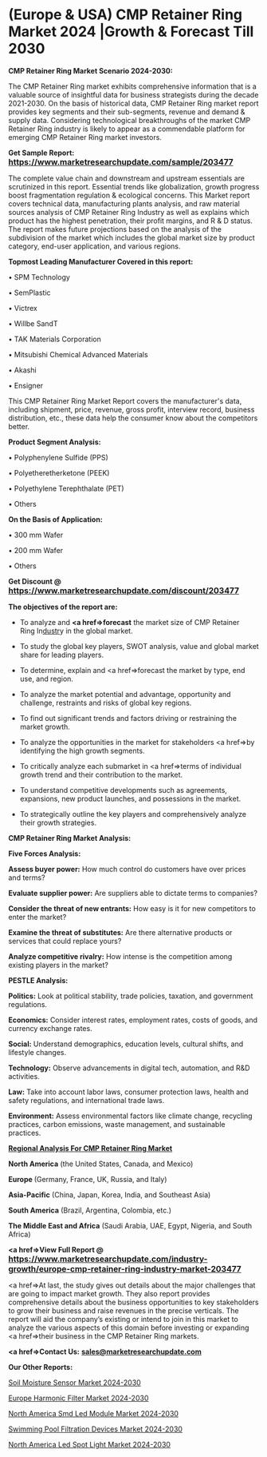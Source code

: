 # (Europe & USA) CMP Retainer Ring Market 2024 |Growth & Forecast Till 2030

<strong>CMP Retainer Ring Market Scenario 2024-2030:</strong>

The CMP Retainer Ring market exhibits comprehensive information that is a valuable source of insightful data for business strategists during the decade 2021-2030. On the basis of historical data, CMP Retainer Ring market report provides key segments and their sub-segments, revenue and demand &amp; supply data. Considering technological breakthroughs of the market CMP Retainer Ring industry is likely to appear as a commendable platform for emerging CMP Retainer Ring market investors.

<strong>Get Sample Report: <a href=https://www.marketresearchupdate.com/sample/203477><font size=3 color=#0000ff>https://www.marketresearchupdate.com/sample/203477</font></a></strong>

The complete value chain and downstream and upstream essentials are scrutinized in this report. Essential trends like globalization, growth progress boost fragmentation regulation &amp; ecological concerns. This Market report covers technical data, manufacturing plants analysis, and raw material sources analysis of CMP Retainer Ring Industry as well as explains which product has the highest penetration, their profit margins, and R & D status. The report makes future projections based on the analysis of the subdivision of the market which includes the global market size by product category, end-user application, and various regions.

<strong>Topmost Leading Manufacturer Covered in this report:</strong>

• SPM Technology

• SemPlastic

• Victrex

• Willbe SandT

• TAK Materials Corporation

• Mitsubishi Chemical Advanced Materials

• Akashi

• Ensigner

This CMP Retainer Ring Market Report covers the manufacturer's data, including shipment, price, revenue, gross profit, interview record, business distribution, etc., these data help the consumer know about the competitors better.

<strong>Product Segment Analysis: </strong>

• Polyphenylene Sulfide (PPS)

• Polyetheretherketone (PEEK)

• Polyethylene Terephthalate (PET)

• Others

<strong>On the Basis of Application:</strong>

• 300 mm Wafer

• 200 mm Wafer

• Others

<strong>Get Discount @ <a href=https://www.marketresearchupdate.com/discount/203477><font size=3 color=#0000ff>https://www.marketresearchupdate.com/discount/203477</font></a></strong>

<strong><b>The objectives of the report are:</b></strong>

- To analyze and <strong><a href=><strong>forecast</strong></a></strong> the market size of CMP Retainer Ring In<a href=ASDF991299>dustr</a>y in the global market.

- To study the global key players, SWOT analysis, value and global market share for leading players.

- To determine, explain and <a href=>forecast</a> the market by type, end use, and region.

- To analyze the market potential and advantage, opportunity and challenge, restraints and risks of global key regions.

- To find out significant trends and factors driving or restraining the market growth.

- To analyze the opportunities in the market for stakeholders <a href=>by</a> identifying the high growth segments.

- To critically analyze each submarket in <a href=>terms</a> of individual growth trend and their contribution to the market.

- To understand competitive developments such as agreements, expansions, new product launches, and possessions in the market.

- To strategically outline the key players and comprehensively analyze their growth strategies.

<strong>CMP Retainer Ring Market Analysis:</strong>

<strong>Five Forces Analysis:</strong>

<strong>Assess buyer power:</strong> How much control do customers have over prices and terms?

<strong>Evaluate supplier power:</strong> Are suppliers able to dictate terms to companies?

<strong>Consider the threat of new entrants:</strong> How easy is it for new competitors to enter the market?

<strong>Examine the threat of substitutes:</strong> Are there alternative products or services that could replace yours?

<strong>Analyze competitive rivalry:</strong> How intense is the competition among existing players in the market?

<strong>PESTLE Analysis:</strong>

<strong>Politics:</strong> Look at political stability, trade policies, taxation, and government regulations.

<strong>Economics:</strong> Consider interest rates, employment rates, costs of goods, and currency exchange rates.

<strong>Social:</strong> Understand demographics, education levels, cultural shifts, and lifestyle changes.

<strong>Technology:</strong> Observe advancements in digital tech, automation, and R&D activities.

<strong>Law:</strong> Take into account labor laws, consumer protection laws, health and safety regulations, and international trade laws.

<strong>Environment:</strong> Assess environmental factors like climate change, recycling practices, carbon emissions, waste management, and sustainable practices.

<strong><u><b>Regional Analysis For CMP Retainer Ring Market</b></u></strong>

<strong><b>North America</b></strong> (the United States, Canada, and Mexico)

<strong><b>Europe </b></strong>(Germany, France, UK, Russia, and Italy)

<strong><b>Asia-Pacific</b></strong> (China, Japan, Korea, India, and Southeast Asia)

<strong><b>South America</b></strong> (Brazil, Argentina, Colombia, etc.)

<strong><b>The Middle East and Africa</b></strong> (Saudi Arabia, UAE, Egypt, Nigeria, and South Africa)

<strong><a href=>View Full Report</a> @ <a href=https://www.marketresearchupdate.com/industry-growth/europe-cmp-retainer-ring-industry-market-203477><font size=3 color=#0000ff>https://www.marketresearchupdate.com/industry-growth/europe-cmp-retainer-ring-industry-market-203477</font></a></strong>

<a href=>At last,</a> the study gives out details about the major challenges that are going to impact market growth. They also report provides comprehensive details about the business opportunities to key stakeholders to grow their business and raise revenues in the precise verticals. The report will aid the company’s existing or intend to join in this market to analyze the various aspects of this domain before investing or expanding <a href=>their</a> business in the CMP Retainer Ring markets.

<strong><a href=>Contact Us:</a></strong>
<strong>sales@marketresearchupdate.com</strong>

<strong>Our Other Reports:</strong>

<a href=https://www.linkedin.com/pulse/soil-moisture-sensor-market-growth-possibilities>Soil Moisture Sensor Market 2024-2030</a>

<a href=https://www.linkedin.com/pulse/europe-harmonic-filter-market-size-technologies-segments>Europe Harmonic Filter Market 2024-2030</a>

<a href=https://www.linkedin.com/pulse/north-america-smd-led-module-market-2023-manufacturers>North America Smd Led Module Market 2024-2030</a>

<a href=https://www.linkedin.com/pulse/swimming-pool-filtration-devices-market-2023-rkjjf/>Swimming Pool Filtration Devices Market 2024-2030</a>

<a href=https://www.linkedin.com/pulse/north-america-led-spot-light-market-2023-challenges-f2zgf/>North America Led Spot Light Market 2024-2030</a>
